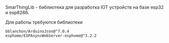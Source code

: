 SmarThingLib - библиотека для разработка IOT устройств на базе esp32 и esp8266.

Для работы требуются библиотеки
```
bblanchon/ArduinoJson@^7.0.4
esphome/ESPAsyncWebServer-esphome@^3.2.2
```

